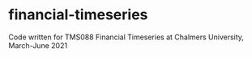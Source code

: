 # financial-timeseries
Code written for TMS088 Financial Timeseries at Chalmers University, March-June 2021

